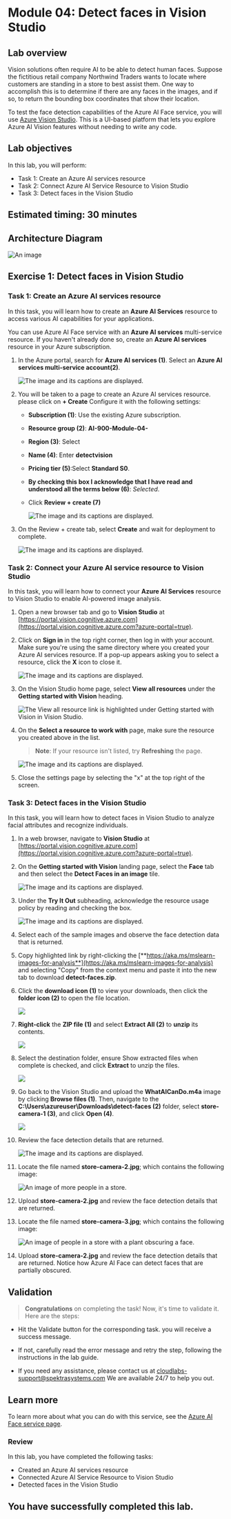 # Module 04: Detect faces in Vision Studio

## Lab overview

Vision solutions often require AI to be able to detect human faces. Suppose the fictitious retail company Northwind Traders wants to locate where customers are standing in a store to best assist them. One way to accomplish this is to determine if there are any faces in the images, and if so, to return the bounding box coordinates that show their location.

To test the face detection capabilities of the Azure AI Face service, you will use [Azure Vision Studio](https://portal.vision.cognitive.azure.com/). This is a UI-based platform that lets you explore Azure AI Vision features without needing to write any code.

## Lab objectives
In this lab, you will perform:
-  Task 1: Create an Azure AI services resource
-  Task 2: Connect Azure AI Service Resource to Vision Studio
-  Task 3: Detect faces in the Vision Studio

## Estimated timing: 30 minutes

## Architecture Diagram

![An image](media/lab-04.PNG)

## Exercise 1: Detect faces in Vision Studio 

### Task 1: Create an Azure AI services resource

In this task, you will learn how to create an **Azure AI Services** resource to access various AI capabilities for your applications.

You can use Azure AI Face service with an **Azure AI services** multi-service resource. If you haven't already done so, create an **Azure AI services** resource in your Azure subscription.

1. In the Azure portal,  search for **Azure AI services (1)**. Select an **Azure AI services multi-service account(2)**.

    ![The image and its captions are displayed.](./media/aiservice.png)

1. You will be taken to a page to create an Azure AI services resource. please click on **+ Create** Configure it with the following settings:
   
    - **Subscription (1)**: Use the existing Azure subscription.
    - **Resource group (2)**: **AI-900-Module-04-<inject key="DeploymentID" enableCopy="false" />**
    - **Region (3)**: Select **<inject key="location" enableCopy="false"/>**
    - **Name (4)**: Enter **detectvision<inject key="DeploymentID" enableCopy="false"/>**
    - **Pricing tier (5)**:Select **Standard S0**.
    - **By checking this box I acknowledge that I have read and understood all the terms below (6)**: *Selected*.
    - Click **Review + create (7)** 

      ![The image and its captions are displayed.](./media/dev2n4.png)

1. On the Review + create tab, select **Create** and wait for deployment to complete.
 
     ![The image and its captions are displayed.](./media/4-5.png)
  
### Task 2: Connect your Azure AI service resource to Vision Studio

In this task, you will learn how to connect your **Azure AI Services** resource to Vision Studio to enable AI-powered image analysis.

1. Open a new browser tab and go to **Vision Studio** at [https://portal.vision.cognitive.azure.com](https://portal.vision.cognitive.azure.com?azure-portal=true).

1. Click on **Sign in** in the top right corner, then log in with your account. Make sure you're using the same directory where you created your Azure AI services resource. If a pop-up appears asking you to select a resource, click the **X** icon to close it.

   ![The image and its captions are displayed.](./media/4-6.png)

1. On the Vision Studio home page, select **View all resources** under the **Getting started with Vision** heading.

    ![The View all resource link is highlighted under Getting started with Vision in Vision Studio.](./media/analyze-images-vision/vision-resources.png)

1. On the **Select a resource to work with** page, make sure the resource you created above in the list.

    > **Note**: If your resource isn't listed, try **Refreshing** the page.

    ![The image and its captions are displayed.](./media/ai-900-02.png)
   
1. Close the settings page by selecting the "x" at the top right of the screen.

### Task 3: Detect faces in the Vision Studio 

In this task, you will learn how to detect faces in Vision Studio to analyze facial attributes and recognize individuals.

1. In a web browser, navigate to **Vision Studio** at [https://portal.vision.cognitive.azure.com](https://portal.vision.cognitive.azure.com?azure-portal=true).

1. On the **Getting started with Vision** landing page, select the **Face** tab and then select the **Detect Faces in an image** tile.

    ![The image and its captions are displayed.](./media/lab4-1.png)

1. Under the **Try It Out** subheading, acknowledge the resource usage policy by reading and checking the box.

    ![The image and its captions are displayed.](./media/lab4-4.png)

1. Select each of the sample images and observe the face detection data that is returned.

1. Copy highlighted link by right-clicking the [**https://aka.ms/mslearn-images-for-analysis**](https://aka.ms/mslearn-images-for-analysis) and selecting "Copy" from the context menu and paste it into the new tab to download **detect-faces.zip**. 

1. Click the **download icon (1)** to view your downloads, then click the **folder icon (2)** to open the file location.

   ![](./media/4-1.png)

1. **Right-click** the **ZIP file (1)**  and select **Extract All (2)** to **unzip** its contents. 

   ![](./media/4-2.png)

1. Select the destination folder, ensure Show extracted files when complete is checked, and click **Extract** to unzip the files. 

   ![](./media/4-3.png)

1. Go back to the Vision Studio  and upload the **WhatAICanDo.m4a** image by clicking **Browse files (1)**. Then, navigate to the **C:\Users\azureuser\Downloads\detect-faces (2)** folder, select **store-camera-1 (3)**, and click **Open (4)**.

   ![](./media/4-4.png)

1. Review the face detection details that are returned.

    ![The image and its captions are displayed.](./media/lab4-2.png)

1. Locate the file named **store-camera-2.jpg**; which contains the following image:

    ![An image of more people in a store.](./media/create-face-solutions/store-camera-2.jpg)

1. Upload **store-camera-2.jpg** and review the face detection details that are returned.

1. Locate the file named **store-camera-3.jpg**; which contains the following image:

    ![An image of people in a store with a plant obscuring a face.](./media/create-face-solutions/store-camera-3.jpg)

1. Upload **store-camera-2.jpg** and review the face detection details that are returned. Notice how Azure AI Face can detect faces that are partially obscured. 

## Validation

> **Congratulations** on completing the task! Now, it's time to validate it. Here are the steps:
 
- Hit the Validate button for the corresponding task. you will receive a success message. 
- If not, carefully read the error message and retry the step, following the instructions in the lab guide.
- If you need any assistance, please contact us at cloudlabs-support@spektrasystems.com We are available 24/7 to help you out.

   <validation step="b774c119-03ee-46b1-b09e-611e0652ec06" />

## Learn more

To learn more about what you can do with this service, see the [Azure AI Face service page](https://learn.microsoft.com/azure/ai-services/computer-vision/overview-identity).

### Review
In this lab, you have completed the following tasks:

- Created an Azure AI services resource
- Connected Azure AI Service Resource to Vision Studio
- Detected faces in the Vision Studio


  
## You have successfully completed this lab.
